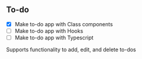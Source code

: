 ## To-do
- [X] Make to-do app with Class components
- [ ] Make to-do app with Hooks
- [ ] Make to-do app with Typescript

Supports functionality to add, edit, and delete to-dos
